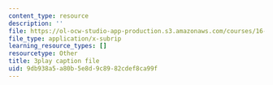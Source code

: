 ```yaml
---
content_type: resource
description: ''
file: https://ol-ocw-studio-app-production.s3.amazonaws.com/courses/16-687-private-pilot-ground-school-january-iap-2019/9db938a5a80b5e8d9c8982cdef8ca99f_xPEqTH-c9Cc.vtt
file_type: application/x-subrip
learning_resource_types: []
resourcetype: Other
title: 3play caption file
uid: 9db938a5-a80b-5e8d-9c89-82cdef8ca99f
---
```

